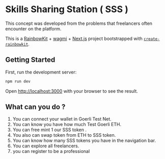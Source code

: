 # Skills Sharing Station ( SSS )
This concept was developed from the problems that freelancers often encounter on the platform.

This is a [RainbowKit](https://rainbowkit.com) + [wagmi](https://wagmi.sh) + [Next.js](https://nextjs.org/) project bootstrapped with [`create-rainbowkit`](https://github.com/rainbow-me/rainbowkit/tree/main/packages/create-rainbowkit).

## Getting Started

First, run the development server:

```bash
npm run dev
```
Open [http://localhost:3000](http://localhost:3000) with your browser to see the result.


## What can you do ?
1. You can connect your wallet in Goerli Test Net.
2. You can know you have how much Test Goerli ETH.
3. You can free mint 1 our SSS token .
4. You also can swap token from ETH to SSS token.
5. You can know how many SSS tokens you have in the navigation bar.
6. You can explore all freelancers.
7. you can register to be a professional